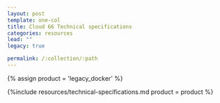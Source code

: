 ```yaml
---
layout: post
template: one-col
title: Cloud 66 Technical specifications
categories: resources
lead: ""
legacy: true

permalink: /:collection/:path
---
```



{% assign product = 'legacy_docker' %}

{%include resources/technical-specifications.md product = product %}
